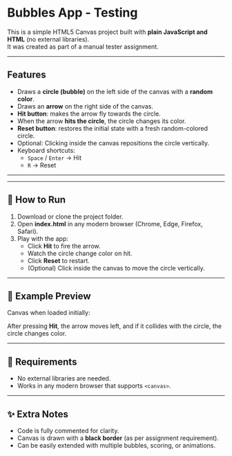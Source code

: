 #  Bubbles App - Testing

This is a simple HTML5 Canvas project built with **plain JavaScript and HTML** (no external libraries).  
It was created as part of a manual tester assignment.

---

##  Features
- Draws a **circle (bubble)** on the left side of the canvas with a **random color**.
- Draws an **arrow** on the right side of the canvas.
- **Hit button**: makes the arrow fly towards the circle.
- When the arrow **hits the circle**, the circle changes its color.
- **Reset button**: restores the initial state with a fresh random-colored circle.
- Optional: Clicking inside the canvas repositions the circle vertically.
- Keyboard shortcuts:  
  - `Space` / `Enter` → Hit  
  - `R` → Reset  

---

---

## 🚀 How to Run
1. Download or clone the project folder.
2. Open **index.html** in any modern browser (Chrome, Edge, Firefox, Safari).
3. Play with the app:
   - Click **Hit** to fire the arrow.
   - Watch the circle change color on hit.
   - Click **Reset** to restart.
   - (Optional) Click inside the canvas to move the circle vertically.

---

## 🎨 Example Preview
Canvas when loaded initially:

After pressing **Hit**, the arrow moves left, and if it collides with the circle, the circle changes color.

---

## 📂 Requirements
- No external libraries are needed.
- Works in any modern browser that supports `<canvas>`.

---

## ✨ Extra Notes
- Code is fully commented for clarity.
- Canvas is drawn with a **black border** (as per assignment requirement).
- Can be easily extended with multiple bubbles, scoring, or animations.

